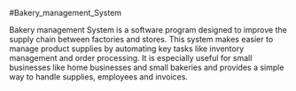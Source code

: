 #Bakery_management_System

Bakery management System is a software program designed to improve 
the supply chain between factories and stores. This system makes easier to manage product 
supplies by automating key tasks like inventory management and order processing. It is 
especially useful for small businesses like home businesses and small bakeries and provides 
a simple way to handle supplies, employees and invoices.
